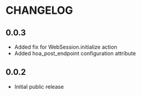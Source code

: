 # CHANGELOG

## 0.0.3

* Added fix for WebSession.initialize action
* Added hoa_post_endpoint configuration attribute

## 0.0.2

* Initial public release